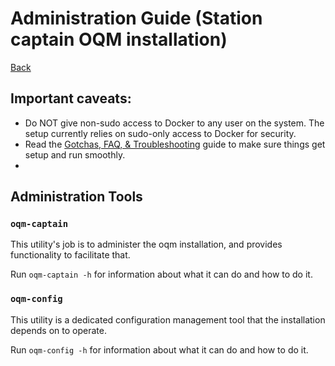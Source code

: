 # Administration Guide (Station captain OQM installation)

[Back](README.md)

## Important caveats:

 - Do NOT give non-sudo access to Docker to any user on the system. The setup currently relies on sudo-only access to Docker for security.
 - Read the [Gotchas, FAQ, & Troubleshooting](../../docs/tgf.md) guide to make sure things get setup and run smoothly.
 - 

## Administration Tools

### `oqm-captain`

This utility's job is to administer the oqm installation, and provides functionality to facilitate that.

Run `oqm-captain -h` for information about what it can do and how to do it.

### `oqm-config`

This utility is a dedicated configuration management tool that the installation depends on to operate.

Run `oqm-config -h` for information about what it can do and how to do it.
